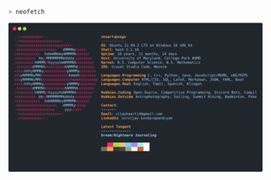 ```bash
> neofetch                                                                                                  
```

<a href="https://github.com/v-kaarti/v-kaarti">
  <img src =https://raw.githubusercontent.com/v-kaarti/v-kaarti/main/bio.svg>
</a>
